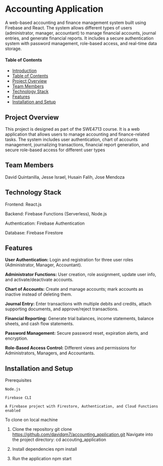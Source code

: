 # Accounting Application

A web-based accounting and finance management system built using Firebase and React. The system allows different types of users (administrator, manager, accountant) to manage financial accounts, journal entries, and generate financial reports. It includes a secure authentication system with password management, role-based access, and real-time data storage.

#### Table of Contents

-  [Introduction](#acounting-application)
-  [Table of Contents](#table-of-contents)
-  [Project Overview](#project-overview)
-  [Team Members](#team-members)
-  [Technology Stack](#technology-stack)
-  [Features](#features)
-  [Installation and Setup](#installation-and-setup)

  
## Project Overview

This project is designed as part of the SWE4713 course. It is a web application that allows users to manage accounting and finance-related tasks. The system includes user authentication, chart of accounts management, journalizing transactions, financial report generation, and secure role-based access for different user types

## Team Members

David Quintanilla, Jesse Israel, Husain Falih, Jose Mendoza

## Technology Stack

Frontend: React.js

Backend: Firebase Functions (Serverless), Node.js

Authentication: Firebase Authentication

Database: Firebase Firestore

## Features

**User Authentication:** Login and registration for three user roles (Administrator, Manager, Accountant).

**Administrator Functions:** User creation, role assignment, update user info, and activate/deactivate accounts.

**Chart of Accounts:** Create and manage accounts; mark accounts as inactive instead of deleting them.

**Journal Entry:** Enter transactions with multiple debits and credits, attach supporting documents, and approve/reject transactions.

**Financial Reporting:** Generate trial balances, income statements, balance sheets, and cash flow statements.

**Password Management:** Secure password reset, expiration alerts, and encryption.

**Role-Based Access Control:** Different views and permissions for Administrators, Managers, and Accountants.

## Installation and Setup
Prerequisites

    Node.js 
    
    Firebase CLI
    
    A Firebase project with Firestore, Authentication, and Cloud Functions enabled


To clone on local machine

  1. Clone the repository
       git clone https://github.com/davidqm7/accounting_application.git
     Navigate into the project directory:
       cd accouting_application

  2. Install dependencies
       npm install

  3. Run the application
       npm start



